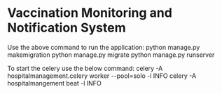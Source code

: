 # Vaccination Monitoring and Notification System
Use the above command to run the application:
   python manage.py makemigration
   python manage.py migrate
   python manage.py runserver

To start the celery use the below command:
   celery -A hospitalmanagement.celery worker --pool=solo -l INFO
   celery -A hospitalmangement beat -l INFO


